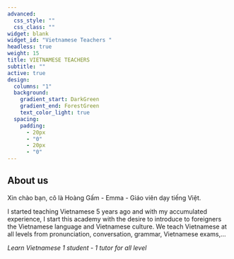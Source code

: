 ```yaml
---
advanced:
  css_style: ""
  css_class: ""
widget: blank
widget_id: "Vietnamese Teachers "
headless: true
weight: 15
title: VIETNAMESE TEACHERS
subtitle: ""
active: true
design:
  columns: "1"
  background:
    gradient_start: DarkGreen
    gradient_end: ForestGreen
    text_color_light: true
  spacing:
    padding:
      - 20px
      - "0"
      - 20px
      - "0"
---
```

## About us

Xin chào bạn, cô là Hoàng Gấm - Emma - Giáo viên dạy tiếng Việt.

I started teaching Vietnamese 5 years ago and with my accumulated experience, I start this academy with the desire to introduce to foreigners the Vietnamese language and Vietnamese culture. We teach Vietnamese at all levels from pronunciation, conversation, grammar, Vietnamese exams,...

*Learn Vietnamese 1 student - 1 tutor for all level*
